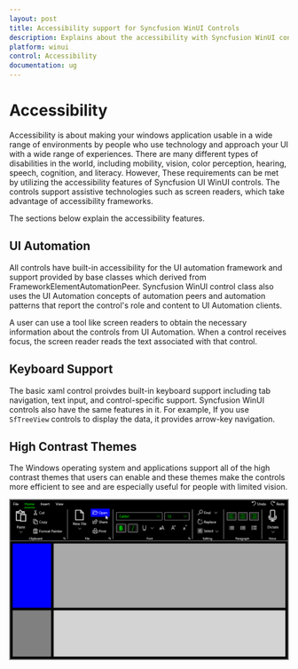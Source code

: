 ```yaml
---
layout: post
title: Accessibility support for Syncfusion WinUI Controls
description: Explains about the accessibility with Syncfusion WinUI controls.
platform: winui
control: Accessibility
documentation: ug
---
```


# Accessibility

Accessibility is about making your windows application usable in a wide range of environments by people who use technology and approach your UI with a wide range of experiences. There are many different types of disabilities in the world, including mobility, vision, color perception, hearing, speech, cognition, and literacy. However, These requirements can be met by utilizing the accessibility features of Syncfusion UI WinUI controls. The controls support assistive technologies such as screen readers, which take advantage of accessibility frameworks.

The sections below explain the accessibility features.

## UI Automation

All controls have built-in accessibility for the UI automation framework and support provided by base classes which derived from FrameworkElementAutomationPeer. Syncfusion WinUI control class also uses the UI Automation concepts of automation peers and automation patterns that report the control's role and content to UI Automation clients.

A user can use a tool like screen readers to obtain the necessary information about the controls from UI Automation. When a control receives focus, the screen reader reads the text associated with that control. 

## Keyboard Support

The basic xaml control proivdes built-in keyboard support including tab navigation, text input, and control-specific support. Syncfusion WinUI controls also have the same features in it. For example, If you use `SfTreeView` controls to display the data, it provides arrow-key navigation.

## High Contrast Themes

The Windows operating system and applications support all of the high contrast themes that users can enable and these themes make the controls more efficient to see and are especially useful for people with limited vision.

![HighContast theme for Syncfusion WinUI Ribbon](Common-Images/Common-image1.png)






